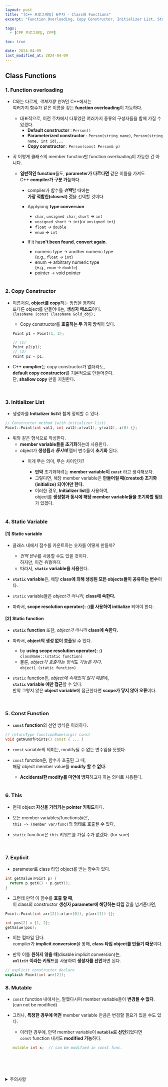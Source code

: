 ```yaml
---
layout: post
title: "[C++ 프로그래밍] 6주차 - Class와 Functions"
excerpt: "Function Overloading, Copy Constructor, Initializer List, Static Variable, Static Function, Const Function, This, Explicit, Mutable"

tags:
  - [CPP 프로그래밍, CPP]

toc: true

date: 2024-04-09
last_modified_at: 2024-04-09
---
```

## Class Functions
### 1. Function overloading
- C와는 다르게, *객체지향 언어*인 C++에서는  
여러가지 함수가 같은 이름을 갖는 **function overloading**이 가능하다.  
  - 대표적으로, 이전 주차에서 다루었던 여러가지 종류의 구성자들을 함께 가질 수 있겠다.  
    - **Default constructor** : `Person()`
    - **Parameterized constructor** : `Person(string name)`, `Person(string name, int id)`, ...
    - **Copy constructor** : `Person(const Person& p)`  

- 꼭 이렇게 클래스의 member function만 function overloading이 가능한 건 아니다.  
  - **일반적인 function**들도, **parameter가 다르다면** 같은 이름을 가져도  
  C++ **compiler가 구분 가능**하다.  
    - compiler가 함수를 ***선택***할 때에는  
    **가장 적합한(closest) 것**을 선택할 것이다.  
    - Applyiong **type conversion**  
      - `char`, `unsigned char`, `short` -> `int`
      - `unsigned short` -> `int`(or `unsigned int`)
      - `float` -> `double`
      - `enum` -> `int` 
    - If it has**n't been found**, **convert again**.
      - numeric type -> another numeric type  
      (e.g., `float` -> `int`)
      - enum -> arbitrary numeric type  
      (e.g., `enum` -> `double`)
      - pointer -> void pointer  

      <br>

### 2. Copy Constructor
- 이름처럼, **object를 copy**하는 방법을 통하여  
또다른 object를 만들어내는, **생성자 메소드**이다.  
`ClassName (const ClassName &old_obj);`  

  - Copy constructor를 **호출하는 두 가지 방식**이 있다.  

  ```c++
  Point p1 = Point(1, 2);

  // (1)
  Point p2(p1);
  // (2)
  Point p2 = p1;
  ```  

- C++ **complier**는 copy constructor가 없더라도,  
**default copy constructor**를 기본적으로 만들어준다.  
단, **shallow copy** 만을 지원한다.  

<br>

### 3. Initializer List
- 생성자를 **Initializer list**와 함께 정의할 수 있다.  

```c++
// Constructor method (with initializer list)
Point::Point(int val1, int val2):x(val1), y(val2), z(0) {};
```

- 위와 같은 형식으로 작성한다.
  - **member variable들을 초기화**하는데 사용한다.  
  - object가 **생성됨**과 ***동시에*** 멤버 변수들이 **초기화** 된다.
    - 이게 무슨 의미, 무슨 차이인가?
      - **만약** 초기화하려는 **member variable이 `const`** 라고 생각해보자.  
      - 그렇다면, 해당 member variable은 **만들어질 때(created) 초기화(initialize) 되어야만 한다.**  
      - 이러한 경우, **Initializer list**를 사용하여,  
      object를 **생성함과 동시에 해당 member variable들을 초기화할 필요**가 있겠다.  

      <br>

### 4. Static Variable
#### [1] Static variable
- 클래스 내에서 점수를 카운트하는 숫자를 어떻게 만들까?  
  - *전역 변수*를 사용할 수도 있을 것이다.  
  하지만, 이건 *위험하다*.  
  - 따라서, **`static` variable을 사용**한다.  

- **`static` variable**은, 해당 **class에 의해 생성된 모든 objects들이 공유하는 변수**이다.   
- `static` variable들은 *object가 아니라*, **class에 속한다.**  
- 따라서, **scope resolution operator(`::`)를 사용하여 initialize** 되어야 한다.  

#### [2] Static function
- **`static` function** 또한, *object가 아니라* **class에 속한다.**  
- 따라서, **object의 생성 없이 호출**될 수 있다.  
  - by **using scope resolution operator(`::`)**  
  `className::(static function)`
  - 물론, *object가 호출하는 방식*도 *가능은 하다*.  
  `object1.(static function)`

- `static` function은, *object에 속해있지 않기 때문*에,  
**`static` variable 에만 접근**할 수 있다.  
만약 그렇지 않은 **object variable**에 접근한다면 **scope가 닿지 않아 오류**이다.  

<br>

### 5. Const Function
- **`const` function**의 선언 방식은 이러하다.  

```c++
// returnType functionName(args) const
void getNumOfPoints() const { ... }
```

- `const` variable의 의미는, modify될 수 없는 변수임을 뜻했다.  
- `const` function은, 함수가 호출된 그 때,  
해당 object member value를 **modify 할 수 없다**.  
  - **Accidental한 modify를 미연에 방지**하고자 하는 의미로 사용된다.  

  <br>

### 6. This
- 현재 object **자신을 가리키는 pointer 키워드**이다.  

- 모든 member variables/functions들은,  
`this -> (member var/func)`의 형태로 호출될 수 있다.  

- `static` function은 `this` 키워드를 가질 수가 없겠다. (for sure)  

<br>

### 7. Explicit
- parameter로 class 타입 object를 받는 함수가 있다.  

```c++
int getValue(Point p) {
  return p.getX() + p.getY();
}
```

- 그런데 만약 이 함수를 **호출 할 때**,  
이 class의 constructor **생성자 parameter에 해당하는 타입** 값을 넘겨준다면,  

```c++
Point::Point(int arr[2]):x(arr[0]), y(arr[1]) {};

int pos[2] = {1, 2};
getValue(pos);
```

- 이는 컴파일 된다.  
compiler가 **implicit conversion**을 통해, **class 타입 object를 만들기 때문**이다.  

- 만약 이를 **원하지 않을 때**(disable implicit conversion)는,  
**`exlicit` 이라는 키워드**를 사용하여 **생성자를 선언**하면 된다.  

```c++
// explicit constructor declare
explicit Point(int arr[2]);
```

### 8. Mutable
- `const` function 내에서는, 말했다시피 member variable들이 **변경될 수 없다**.  
(can not be modified)  

- 그러나, **특정한 경우에 어떤** member variable 만큼은 변경할 필요가 있을 수도 있다.  

  - 이러한 경우에, 만약 member variable이 **`mutable`로 선언**되었다면  
  `const` function 내서도 **modified 가능**하다.  

  ```c++
  mutable int x;  // can be modified in const func.
  ```

<br>
<br>
<br>
<br>
<details>
<summary>주의사항</summary>
<div markdown="1">

이 포스팅은 강원대학교 김도형 교수님의 C++프로그래밍 수업을 들으며 내용을 정리 한 것입니다.  
수업 내용에 대한 저작권은 교수님께 있으니,  
다른 곳으로의 무분별한 내용 복사를 자제해 주세요.

</div>
</details>